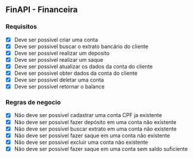 ## FinAPI - Financeira

### Requisitos

- [x] Deve ser possivel criar uma conta
- [x] Deve ser possivel buscar o extrato bancário do cliente
- [x] Deve ser possivel realizar um deposito
- [x] Deve ser possivel realizar um saque 
- [x] Deve ser possivel atualizar os dados da conta do cliente
- [x] Deve ser possivel obter dados da conta do cliente
- [x] Deve ser possivel deletar uma conta
- [x] Deve ser possivel retornar o balance

### Regras de negocio

-[x] Não deve ser possivel cadastrar uma conta CPF ja existente
-[x] Não deve ser possivel fazer depósito em uma conta não existente
-[x] Não deve ser possivel buscar extrato em uma conta não existente
-[x] Não deve ser possivel fazer saque em uma conta não existente
-[x] Não deve ser possivel excluir uma conta não existente
-[x] Não deve ser possivel fazer saque em uma conta sem saldo suficiente
